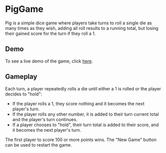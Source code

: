 # PigGame

Pig is a simple dice game where players take turns to roll a single die as many times as they wish, adding all roll results to a running total, but losing their gained score for the turn if they roll a 1.

## Demo

To see a live demo of the game, click [here](https://nishx09.github.io/pigGame/).

## Gameplay
Each turn, a player repeatedly rolls a die until either a 1 is rolled or the player decides to "hold":
* If the player rolls a 1, they score nothing and it becomes the next player's turn.
* If the player rolls any other number, it is added to their turn current total and the player's turn continues.
* If a player chooses to "hold", their turn total is added to their score, and it becomes the next player's turn.

The first player to score 100 or more points wins. The "New Game" button can be used to restart the game.
